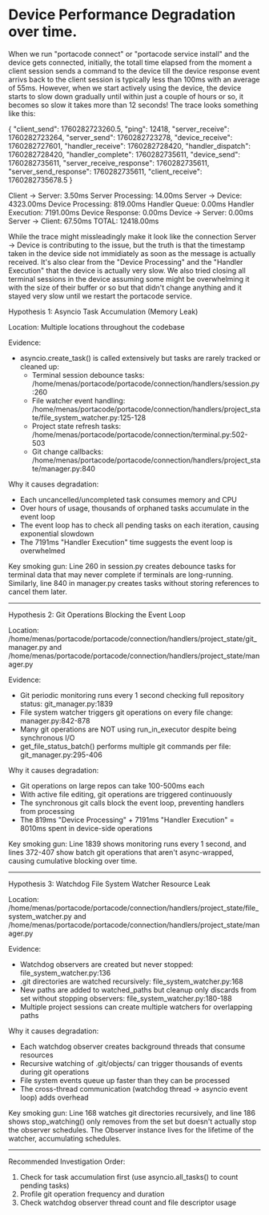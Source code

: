 # Device Performance Degradation over time.

When we run "portacode connect" or "portacode service install" and the device gets connected, initially, the totall time elapsed from the moment a client session sends a command to the device till the device response event arrivs back to the client session is typically less than 100ms with an average of 55ms. However, when we start actively using the device, the device starts to slow down gradually until within just a couple of hours or so, it becomes so slow it takes more than 12 seconds! The trace looks something like this:

{
    "client_send": 1760282723260.5,
    "ping": 12418,
    "server_receive": 1760282723264,
    "server_send": 1760282723278,
    "device_receive": 1760282727601,
    "handler_receive": 1760282728420,
    "handler_dispatch": 1760282728420,
    "handler_complete": 1760282735611,
    "device_send": 1760282735611,
    "server_receive_response": 1760282735611,
    "server_send_response": 1760282735611,
    "client_receive": 1760282735678.5
}

 Client → Server: 3.50ms
 Server Processing: 14.00ms
 Server → Device: 4323.00ms
 Device Processing: 819.00ms
 Handler Queue: 0.00ms
 Handler Execution: 7191.00ms
 Device Response: 0.00ms
 Device → Server: 0.00ms
 Server → Client: 67.50ms
TOTAL: 12418.00ms

While the trace might missleadingly make it look like the connection Server → Device is contributing to the issue, but the truth is that the timestamp taken in the device side not immidiately as soon as the message is actually received. It's also clear from the "Device Processing" and the "Handler Execution" that the device is actually very slow. We also tried closing all terminal sessions in the device assuming some might be overwhelming it with the size of their buffer or so but that didn't change anything and it stayed very slow until we restart the portacode service.


  Hypothesis 1: Asyncio Task Accumulation (Memory Leak)

  Location: Multiple locations throughout the codebase

  Evidence:
  - asyncio.create_task() is called extensively but tasks are rarely tracked or cleaned up:
    - Terminal session debounce tasks: /home/menas/portacode/portacode/connection/handlers/session.py:260
    - File watcher event handling: /home/menas/portacode/portacode/connection/handlers/project_state/file_system_watcher.py:125-128
    - Project state refresh tasks: /home/menas/portacode/portacode/connection/terminal.py:502-503
    - Git change callbacks: /home/menas/portacode/portacode/connection/handlers/project_state/manager.py:840

  Why it causes degradation:
  - Each uncancelled/uncompleted task consumes memory and CPU
  - Over hours of usage, thousands of orphaned tasks accumulate in the event loop
  - The event loop has to check all pending tasks on each iteration, causing exponential slowdown
  - The 7191ms "Handler Execution" time suggests the event loop is overwhelmed

  Key smoking gun: Line 260 in session.py creates debounce tasks for terminal data that may never complete if terminals are long-running. Similarly, line 840 in
  manager.py creates tasks without storing references to cancel them later.

  ---
  Hypothesis 2: Git Operations Blocking the Event Loop

  Location: /home/menas/portacode/portacode/connection/handlers/project_state/git_manager.py and
  /home/menas/portacode/portacode/connection/handlers/project_state/manager.py

  Evidence:
  - Git periodic monitoring runs every 1 second checking full repository status: git_manager.py:1839
  - File system watcher triggers git operations on every file change: manager.py:842-878
  - Many git operations are NOT using run_in_executor despite being synchronous I/O
  - get_file_status_batch() performs multiple git commands per file: git_manager.py:295-406

  Why it causes degradation:
  - Git operations on large repos can take 100-500ms each
  - With active file editing, git operations are triggered continuously
  - The synchronous git calls block the event loop, preventing handlers from processing
  - The 819ms "Device Processing" + 7191ms "Handler Execution" = 8010ms spent in device-side operations

  Key smoking gun: Line 1839 shows monitoring runs every 1 second, and lines 372-407 show batch git operations that aren't async-wrapped, causing cumulative
  blocking over time.

  ---
  Hypothesis 3: Watchdog File System Watcher Resource Leak

  Location: /home/menas/portacode/portacode/connection/handlers/project_state/file_system_watcher.py and
  /home/menas/portacode/portacode/connection/handlers/project_state/manager.py

  Evidence:
  - Watchdog observers are created but never stopped: file_system_watcher.py:136
  - .git directories are watched recursively: file_system_watcher.py:168
  - New paths are added to watched_paths but cleanup only discards from set without stopping observers: file_system_watcher.py:180-188
  - Multiple project sessions can create multiple watchers for overlapping paths

  Why it causes degradation:
  - Each watchdog observer creates background threads that consume resources
  - Recursive watching of .git/objects/ can trigger thousands of events during git operations
  - File system events queue up faster than they can be processed
  - The cross-thread communication (watchdog thread → asyncio event loop) adds overhead

  Key smoking gun: Line 168 watches git directories recursively, and line 186 shows stop_watching() only removes from the set but doesn't actually stop the observer
   schedules. The Observer instance lives for the lifetime of the watcher, accumulating schedules.

  ---
  Recommended Investigation Order:

  1. Check for task accumulation first (use asyncio.all_tasks() to count pending tasks)
  2. Profile git operation frequency and duration
  3. Check watchdog observer thread count and file descriptor usage